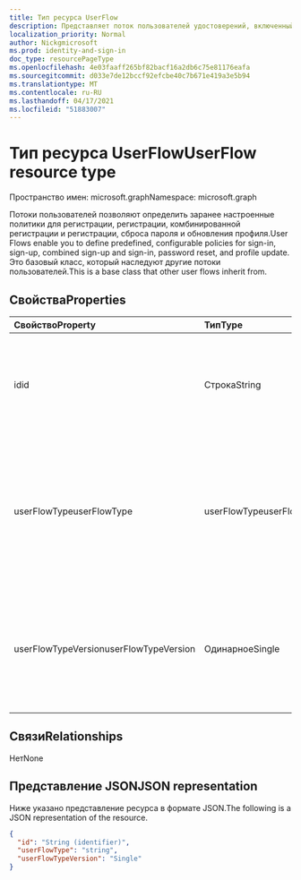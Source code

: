 ```yaml
---
title: Тип ресурса UserFlow
description: Представляет поток пользователей удостоверений, включенный во встроенное путешествие по проверке подлинности.
localization_priority: Normal
author: Nickgmicrosoft
ms.prod: identity-and-sign-in
doc_type: resourcePageType
ms.openlocfilehash: 4e03faaff265bf82bacf16a2db6c75e81176eafa
ms.sourcegitcommit: d033e7de12bccf92efcbe40c7b671e419a3e5b94
ms.translationtype: MT
ms.contentlocale: ru-RU
ms.lasthandoff: 04/17/2021
ms.locfileid: "51883007"
---
```

# <a name="userflow-resource-type"></a><span data-ttu-id="6f265-103">Тип ресурса UserFlow</span><span class="sxs-lookup"><span data-stu-id="6f265-103">UserFlow resource type</span></span>

<span data-ttu-id="6f265-104">Пространство имен: microsoft.graph</span><span class="sxs-lookup"><span data-stu-id="6f265-104">Namespace: microsoft.graph</span></span>

<span data-ttu-id="6f265-105">Потоки пользователей позволяют определить заранее настроенные политики для регистрации, регистрации, комбинированной регистрации и регистрации, сброса пароля и обновления профиля.</span><span class="sxs-lookup"><span data-stu-id="6f265-105">User Flows enable you to define predefined, configurable policies for sign-in, sign-up, combined sign-up and sign-in, password reset, and profile update.</span></span> <span data-ttu-id="6f265-106">Это базовый класс, который наследуют другие потоки пользователей.</span><span class="sxs-lookup"><span data-stu-id="6f265-106">This is a base class that other user flows inherit from.</span></span>

## <a name="properties"></a><span data-ttu-id="6f265-107">Свойства</span><span class="sxs-lookup"><span data-stu-id="6f265-107">Properties</span></span>

| <span data-ttu-id="6f265-108">Свойство</span><span class="sxs-lookup"><span data-stu-id="6f265-108">Property</span></span>     | <span data-ttu-id="6f265-109">Тип</span><span class="sxs-lookup"><span data-stu-id="6f265-109">Type</span></span>        | <span data-ttu-id="6f265-110">Описание</span><span class="sxs-lookup"><span data-stu-id="6f265-110">Description</span></span> |
|:-------------|:------------|:------------|
|<span data-ttu-id="6f265-111">id</span><span class="sxs-lookup"><span data-stu-id="6f265-111">id</span></span>|<span data-ttu-id="6f265-112">Строка</span><span class="sxs-lookup"><span data-stu-id="6f265-112">String</span></span>| <span data-ttu-id="6f265-113">Идентификатор потока пользователей.</span><span class="sxs-lookup"><span data-stu-id="6f265-113">The identifier of the user flow.</span></span> <span data-ttu-id="6f265-114">Префикс **B2C_1_** добавляется к предоставляемой вами стоимости.</span><span class="sxs-lookup"><span data-stu-id="6f265-114">The prefix of **B2C_1_** is added to the value that you provide.</span></span>|
|<span data-ttu-id="6f265-115">userFlowType</span><span class="sxs-lookup"><span data-stu-id="6f265-115">userFlowType</span></span>|<span data-ttu-id="6f265-116">userFlowType</span><span class="sxs-lookup"><span data-stu-id="6f265-116">userFlowType</span></span>| <span data-ttu-id="6f265-117">Возможные значения: `signUp`, `signIn`, `signUpOrSignIn`, `passwordReset`, `profileUpdate`, `resourceOwner`, `unknownFutureValue`.</span><span class="sxs-lookup"><span data-stu-id="6f265-117">Possible values are: `signUp`, `signIn`, `signUpOrSignIn`, `passwordReset`, `profileUpdate`, `resourceOwner`, `unknownFutureValue`.</span></span>|
|<span data-ttu-id="6f265-118">userFlowTypeVersion</span><span class="sxs-lookup"><span data-stu-id="6f265-118">userFlowTypeVersion</span></span>|<span data-ttu-id="6f265-119">Одинарное</span><span class="sxs-lookup"><span data-stu-id="6f265-119">Single</span></span>| <span data-ttu-id="6f265-120">Это версия типа потока пользователя.</span><span class="sxs-lookup"><span data-stu-id="6f265-120">This is the version of the user flow type.</span></span> <span data-ttu-id="6f265-121">Каждый тип потока пользователей может иметь различные возможные версии, такие как 1, 1.1 или 2.</span><span class="sxs-lookup"><span data-stu-id="6f265-121">Each user flow type can have different possible versions such as 1, 1.1 or 2.</span></span>  |

## <a name="relationships"></a><span data-ttu-id="6f265-122">Связи</span><span class="sxs-lookup"><span data-stu-id="6f265-122">Relationships</span></span>

<span data-ttu-id="6f265-123">Нет</span><span class="sxs-lookup"><span data-stu-id="6f265-123">None</span></span>

## <a name="json-representation"></a><span data-ttu-id="6f265-124">Представление JSON</span><span class="sxs-lookup"><span data-stu-id="6f265-124">JSON representation</span></span>

<span data-ttu-id="6f265-125">Ниже указано представление ресурса в формате JSON.</span><span class="sxs-lookup"><span data-stu-id="6f265-125">The following is a JSON representation of the resource.</span></span>

<!-- {
  "blockType": "resource",
  "optionalProperties": [

  ],
  "@odata.type": "microsoft.graph.UserFlow",
  "keyProperty": "id"
}-->

```json
{
  "id": "String (identifier)",
  "userFlowType": "string",
  "userFlowTypeVersion": "Single"
}
```

<!-- uuid: 16cd6b66-4b1a-43a1-adaf-3a886856ed98
2019-02-04 14:57:30 UTC -->
<!-- {
  "type": "#page.annotation",
  "description": "UserFlow resource",
  "keywords": "",
  "section": "documentation",
  "tocPath": ""
}-->
